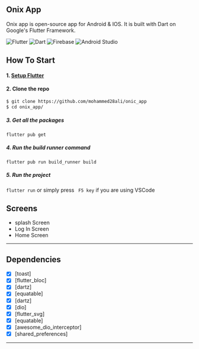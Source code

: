 ## Onix App<br>


Onix app is open-source  app for Android & IOS. It is built with Dart on Google's Flutter Framework.

![Flutter](https://img.shields.io/badge/Flutter-%2302569B.svg?style=for-the-badge&logo=Flutter&logoColor=white)
![Dart](https://img.shields.io/badge/Dart-0175C2?style=for-the-badge&logo=dart&logoColor=white)
![Firebase](https://img.shields.io/badge/Firebase-039BE5?style=for-the-badge&logo=Firebase&logoColor=white)
![Android Studio](https://img.shields.io/badge/Android%20Studio-3DDC84.svg?style=for-the-badge&logo=android-studio&logoColor=white)



## How To Start
#### 1. [Setup Flutter](https://flutter.io/setup/)

#### 2. Clone the repo

```sh
$ git clone https://github.com/mohammed28ali/onic_app
$ cd onix_app/
```

##### 3. Get all the packages

`flutter pub get`

##### 4. Run the build runner command

`flutter pub run build_runner build `

##### 5. Run the project

`flutter run` or simply press ` F5 key` if you are using VSCode

## Screens

-   splash Screen
-   Log In Screen
-   Home Screen
--------------------------------
## Dependencies
- [x] [toast]
- [x] [flutter_bloc]
- [x] [dartz]
- [x] [equatable]
- [x] [dartz]
- [x] [dio]
- [x] [flutter_svg]
- [x] [equatable]
- [x] [awesome_dio_interceptor]
- [x] [shared_preferences]
--------------------------











